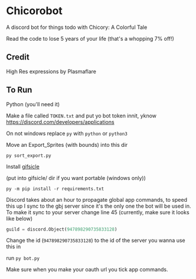 # Chicorobot

A discord bot for things todo with Chicory: A Colorful Tale

Read the code to lose 5 years of your life (that's a whopping 7% off!)

## Credit

High Res expressions by Plasmaflare

## To Run

Python (you'll need it)

Make a file called `TOKEN.txt` and put yo bot token innit, yknow https://discord.com/developers/applications

On not windows replace `py` with `python` or `python3`

Move an Export_Sprites (with bounds) into this dir

`py sort_export.py`

Install [gifsicle](https://www.lcdf.org/gifsicle/)

(put into gifsicle/ dir if you want portable (windows only))

`py -m pip install -r requirements.txt`

Discord takes about an hour to propagate global app commands, to speed this up I sync to the gbj server since it's the only one the bot will be used in.
To make it sync to your server change line 45 (currently, make sure it looks like below)

```py
guild = discord.Object(947898290735833128)
```

Change the id (`947898290735833128`) to the id of the server you wanna use this in

run `py bot.py`

Make sure when you make your oauth url you tick app commands.
